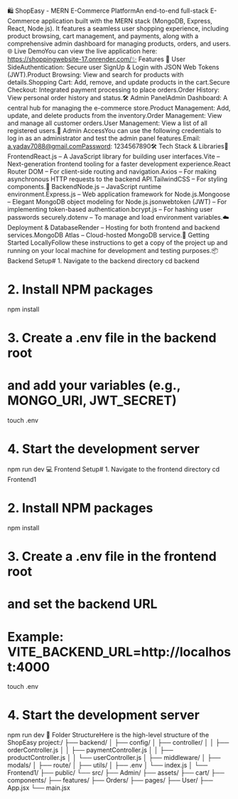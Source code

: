 🛍️ ShopEasy - MERN E-Commerce PlatformAn end-to-end full-stack E-Commerce application built with the MERN stack (MongoDB, Express, React, Node.js). It features a seamless user shopping experience, including product browsing, cart management, and payments, along with a comprehensive admin dashboard for managing products, orders, and users.
🌐 Live DemoYou can view the live application here: https://shoppingwebsite-17.onrender.com/✨ 
Features
👤 User SideAuthentication: Secure user SignUp & Login with JSON Web Tokens (JWT).Product Browsing: View and search for products with details.Shopping Cart: Add, remove, and update products in the cart.Secure Checkout: Integrated payment processing to place orders.Order History: View personal order history and status.🛠️ Admin PanelAdmin Dashboard: A central hub for managing the e-commerce store.Product Management: Add, update, and delete products from the inventory.Order Management: View and manage all customer orders.User Management: View a list of all registered users.🔑 Admin AccessYou can use the following credentials to log in as an administrator and test the admin panel features.Email: a.yadav7088@gmail.comPassword: 1234567890🛠️ Tech Stack & Libraries🚧 FrontendReact.js – A JavaScript library for building user interfaces.Vite – Next-generation frontend tooling for a faster development experience.React Router DOM – For client-side routing and navigation.Axios – For making asynchronous HTTP requests to the backend API.TailwindCSS – For styling components.🧩 BackendNode.js – JavaScript runtime environment.Express.js – Web application framework for Node.js.Mongoose – Elegant MongoDB object modeling for Node.js.jsonwebtoken (JWT) – For implementing token-based authentication.bcrypt.js – For hashing user passwords securely.dotenv – To manage and load environment variables.☁️ Deployment & DatabaseRender – Hosting for both frontend and backend services.MongoDB Atlas – Cloud-hosted MongoDB service.🚀 Getting Started LocallyFollow these instructions to get a copy of the project up and running on your local machine for development and testing purposes.📦 Backend Setup# 1. Navigate to the backend directory
cd backend

# 2. Install NPM packages
npm install

# 3. Create a .env file in the backend root
#    and add your variables (e.g., MONGO_URI, JWT_SECRET)
touch .env

# 4. Start the development server
npm run dev
💻 Frontend Setup# 1. Navigate to the frontend directory
cd Frontend1

# 2. Install NPM packages
npm install

# 3. Create a .env file in the frontend root
#    and set the backend URL
#    Example: VITE_BACKEND_URL=http://localhost:4000
touch .env

# 4. Start the development server
npm run dev
📂 Folder StructureHere is the high-level structure of the ShopEasy project:/
├── backend/
│   ├── config/
│   ├── controller/
│   │   ├── orderController.js
│   │   ├── paymentController.js
│   │   ├── productController.js
│   │   └── userController.js
│   ├── middleware/
│   ├── modals/
│   ├── route/
│   ├── utils/
│   ├── .env
│   └── index.js
│
└── Frontend1/
    ├── public/
    └── src/
        ├── Admin/
        ├── assets/
        ├── cart/
        ├── components/
        ├── features/
        ├── Orders/
        ├── pages/
        ├── User/
        ├── App.jsx
        └── main.jsx


